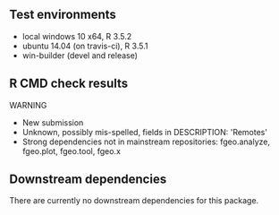 ## Test environments

* local windows 10 x64, R 3.5.2
* ubuntu 14.04 (on travis-ci), R 3.5.1
* win-builder (devel and release)

## R CMD check results

WARNING
* New submission
* Unknown, possibly mis-spelled, fields in DESCRIPTION: 'Remotes'
* Strong dependencies not in mainstream repositories:
  fgeo.analyze, fgeo.plot, fgeo.tool, fgeo.x

## Downstream dependencies

There are currently no downstream dependencies for this package.
